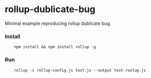 # rollup-dublicate-bug

Minimal example reproducing rollup dublicate bug.

### Install

        npm install && npm install rollup -g

### Run

        rollup -c rollup-config.js test.js --output test-roolup.js

